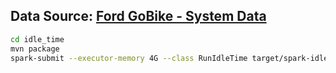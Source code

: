 ## Data Source: [Ford GoBike - System Data](https://www.fordgobike.com/system-data)


```bash
cd idle_time
mvn package
spark-submit --executor-memory 4G --class RunIdleTime target/spark-idle-time-1.0-SNAPSHOT-jar-with-dependencies.jar
```
